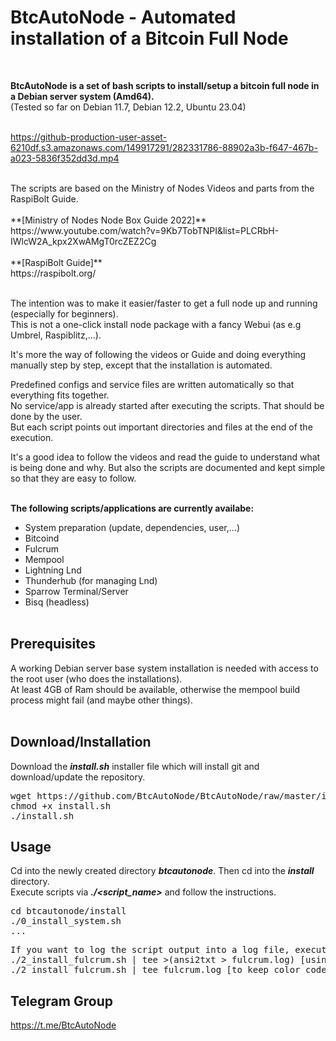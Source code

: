 # BtcAutoNode - Automated installation of a Bitcoin Full Node
<br>

**BtcAutoNode is a set of bash scripts to install/setup a bitcoin full node in a Debian server system (Amd64).**<br>
(Tested so far on Debian 11.7, Debian 12.2, Ubuntu 23.04)<br><br>

https://github-production-user-asset-6210df.s3.amazonaws.com/149917291/282331786-88902a3b-f647-467b-a023-5836f352dd3d.mp4

<br>
The scripts are based on the Ministry of Nodes Videos and parts from the RaspiBolt Guide.<br><br>
**[Ministry of Nodes Node Box Guide 2022]**<br>
https://www.youtube.com/watch?v=9Kb7TobTNPI&list=PLCRbH-IWlcW2A_kpx2XwAMgT0rcZEZ2Cg<br><br>
**[RaspiBolt Guide]**<br>
https://raspibolt.org/<br><br>

The intention was to make it easier/faster to get a full node up and running (especially for beginners).<br>
This is not a one-click install node package with a fancy Webui (as e.g Umbrel, Raspiblitz,...).<br>

It's more the way of following the videos or Guide and doing everything manually step by step, except that the installation is automated.<br>

Predefined configs and service files are written automatically so that everything fits together.<br>
No service/app is already started after executing the scripts. That should be done by the user.<br>
But each script points out important directories and files at the end of the execution.<br>

It's a good idea to follow the videos and read the guide to understand what is being done and why. But also the scripts are documented and kept simple so that they are easy to follow.<br><br>

**The following scripts/applications are currently availabe:**
- System preparation (update, dependencies, user,...)
- Bitcoind
- Fulcrum
- Mempool
- Lightning Lnd
- Thunderhub (for managing Lnd)
- Sparrow Terminal/Server
- Bisq (headless)
<br><br>

## Prerequisites
A working Debian server base system installation is needed with access to the root user (who does the installations).<br>
At least 4GB of Ram should be available, otherwise the mempool build process might fail (and maybe other things).
<br><br>

## Download/Installation
Download the ***install.sh*** installer file which will install git and download/update the repository.<br>
<pre>
wget https://github.com/BtcAutoNode/BtcAutoNode/raw/master/install.sh
chmod +x install.sh
./install.sh
</pre>

## Usage
Cd into the newly created directory ***btcautonode***. Then cd into the ***install*** directory.<br>
Execute scripts via ***./<script_name>*** and follow the instructions.<br>
<pre>
cd btcautonode/install
./0_install_system.sh
...
</pre>
<pre>
If you want to log the script output into a log file, execute the scripts like this:
./2_install_fulcrum.sh | tee >(ansi2txt > fulcrum.log) [using ansi2text to strip off color codes]
./2_install_fulcrum.sh | tee fulcrum.log [to keep color codes: view file with: less -R fulcrum.log]
</pre>

## Telegram Group
https://t.me/BtcAutoNode
<br>
